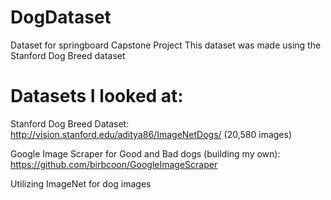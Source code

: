 # DogDataset
Dataset for springboard Capstone Project
This dataset was made using the Stanford Dog Breed dataset
# Datasets I looked at:
Stanford Dog Breed Dataset: http://vision.stanford.edu/aditya86/ImageNetDogs/ (20,580 images)

Google Image Scraper for Good and Bad dogs (building my own): https://github.com/birbcoon/GoogleImageScraper

Utilizing ImageNet for dog images

